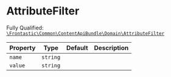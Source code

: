#  AttributeFilter

Fully Qualified: [`\Frontastic\Common\ContentApiBundle\Domain\AttributeFilter`](../../../../src/php/ContentApiBundle/Domain/AttributeFilter.php)

Property|Type|Default|Description
--------|----|-------|-----------
`name`|`string`||
`value`|`string`||

